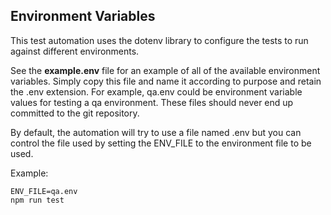 
## Environment Variables
This test automation uses the dotenv library to configure the tests to run against different environments.

See the **example.env** file for an example of all of the available environment variables. Simply copy
this file and name it according to purpose and retain the .env extension. For example,
qa.env could be environment variable values for testing a qa environment. These files should 
never end up committed to the git repository.

By default, the automation will try to use a file named .env but you can control the file used
by setting the ENV_FILE to the environment file to be used.

Example:
    
    ENV_FILE=qa.env
    npm run test

